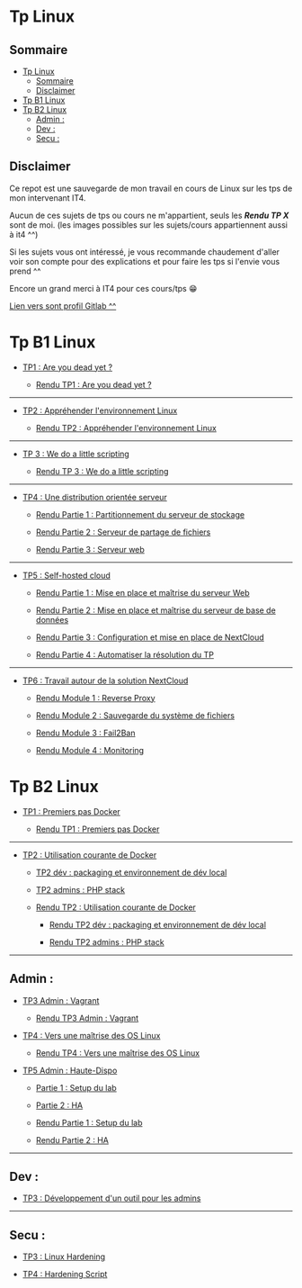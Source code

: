 # Tp Linux 

## Sommaire

- [Tp Linux](#tp-linux)
  - [Sommaire](#sommaire)
  - [Disclaimer](#disclaimer)
- [Tp B1 Linux](#tp-b1-linux)
- [Tp B2 Linux](#tp-b2-linux)
  - [Admin :](#admin-)
  - [Dev :](#dev-)
  - [Secu :](#secu-)

## Disclaimer

Ce repot est une sauvegarde de mon travail en cours de Linux sur les tps de mon intervenant IT4.

Aucun de ces sujets de tps ou cours ne m'appartient, seuls les ***Rendu TP X*** sont de moi.
(les images possibles sur les sujets/cours appartiennent aussi à it4 ^^)

Si les sujets vous ont intéressé, je vous recommande chaudement d'aller voir son compte pour des explications et pour faire les tps si l'envie vous prend ^^

Encore un grand merci à IT4 pour ces cours/tps 😁

[Lien vers sont profil Gitlab ^^](https://gitlab.com/it4lik)

# Tp B1 Linux

- [TP1 : Are you dead yet ?](./Linux_B1/Linux_Tp_1/Sujet_Tp_1.md)
  
  - [Rendu TP1 : Are you dead yet ?](./Linux_B1/Linux_Tp_1/Rendu_Sujet_Tp_1.md)
---
- [TP2 : Appréhender l'environnement Linux](./Linux_B1/Linux_Tp_2/Sujet_Tp_2.md)
  
  - [Rendu TP2 : Appréhender l'environnement Linux](./Linux_B1/Linux_Tp_2/Rendu_Sujet_Tp_2.md)
---
- [TP 3 : We do a little scripting](./Linux_B1/Linux_Tp_3/Sujet_Tp_3.md)
  
  - [Rendu TP 3 : We do a little scripting](./Linux_B1/Linux_Tp_3/Rendu_Sujet_Tp_3.md)
---
- [TP4 : Une distribution orientée serveur](./Linux_B1/Linux_Tp_4/Sujet_Tp4_complet.md)
  
  - [Rendu Partie 1 : Partitionnement du serveur de stockage](./Linux_B1/Linux_Tp_4/Rendu_Tp4_part_1.md)
  
  - [Rendu Partie 2 : Serveur de partage de fichiers](./Linux_B1/Linux_Tp_4/Rendu_Tp4_part_2.md)
  
  - [Rendu Partie 3 : Serveur web](./Linux_B1/Linux_Tp_4/Rendu_Tp4_part_3.md)
---
- [TP5 : Self-hosted cloud](./Linux_B1/Linux_Tp_5/Sujet_Tp5_complet.md)
  
  - [Rendu Partie 1 : Mise en place et maîtrise du serveur Web](./Linux_B1/Linux_Tp_5/Rendu_Tp5_part_1.md)
  
  - [Rendu Partie 2 : Mise en place et maîtrise du serveur de base de données](./Linux_B1/Linux_Tp_5/Rendu_Tp5_part_2.md)
  
  - [Rendu Partie 3 : Configuration et mise en place de NextCloud](./Linux_B1/Linux_Tp_5/Rendu_Tp5_part_3.md)
  
  - [Rendu Partie 4 : Automatiser la résolution du TP](./Linux_B1/Linux_Tp_5/Rendu_Tp5_part_4.md)
---
- [TP6 : Travail autour de la solution NextCloud](./Linux_B1/Linux_Tp_6/Sujet_Tp6_complet.md)
  
  - [Rendu Module 1 : Reverse Proxy](./Linux_B1/Linux_Tp_6/Rendu_Tp5_module1.md)
  
  - [Rendu Module 2 : Sauvegarde du système de fichiers](./Linux_B1/Linux_Tp_6/Rendu_Tp5_module2.md)
  
  - [Rendu Module 3 : Fail2Ban](./Linux_B1/Linux_Tp_6/Rendu_Tp5_module3.md)
  
  - [Rendu Module 4 : Monitoring](./Linux_B1/Linux_Tp_6/Rendu_Tp5_module4.md)

# Tp B2 Linux

- [TP1 : Premiers pas Docker](./Linux_B2/Linux_Tp1/Sujet_Tp1.md)
  
  - [Rendu TP1 : Premiers pas Docker](./Linux_B2/Linux_Tp1/Rendu_Tp1.md)
---
- [TP2 : Utilisation courante de Docker](./Linux_B2/Linux_Tp2/Sujet_Tp2.md)
  - [TP2 dév : packaging et environnement de dév local](./Linux_B2/Linux_Tp2/Sujet_Tp2_dev.md)
  - [TP2 admins : PHP stack](./Linux_B2/Linux_Tp2/Sujet_Tp2_admin.md)
 
  - [Rendu TP2 : Utilisation courante de Docker](./Linux_B2/Linux_Tp2/Rendu_Tp2.md)
    - [Rendu TP2 dév : packaging et environnement de dév local](./Linux_B2/Linux_Tp2/Rendu_tp2_dev.md)
    
    - [Rendu TP2 admins : PHP stack](./Linux_B2/Linux_Tp2/Rendu_Tp2_admin.md)
---
## Admin :

- [TP3 Admin : Vagrant](./Linux_B2/admin/Tp3/Sujet_Tp3.md)
  - [Rendu TP3 Admin : Vagrant](./Linux_B2/admin/Tp3/Rendu_Tp3.md)

- [TP4 : Vers une maîtrise des OS Linux](./Linux_B2/admin/Tp4/Sujet_Tp4.md)
  - [Rendu TP4 : Vers une maîtrise des OS Linux](./Linux_B2/admin/Tp4/Rendu_Tp4.md)

- [TP5 Admin : Haute-Dispo](./Linux_B2/admin/Tp5/Sujet_Tp5.md)
  - [Partie 1 : Setup du lab](./Linux_B2/admin/Tp5/Sujet_setup_Tp5.md)
  - [Partie 2 : HA](./Linux_B2/admin/Tp5/Sujet_ha_Tp5.md)

  - [Rendu Partie 1 : Setup du lab](./Linux_B2/admin/Tp5/Rendu_setup_Tp5.md)
  - [Rendu Partie 2 : HA](./Linux_B2/admin/Tp5/Rendu_ha_Tp5.md)

---

## Dev :

- [TP3 : Développement d'un outil pour les admins](./Linux_B2/dev/Tp3/Sujet_Tp3.md)

---
## Secu :

- [TP3 : Linux Hardening](./Linux_B2/secu/Tp3/Sujet_Tp3.md)

- [TP4 : Hardening Script](./Linux_B2/secu/Tp4/Sujet_Tp4.md)
